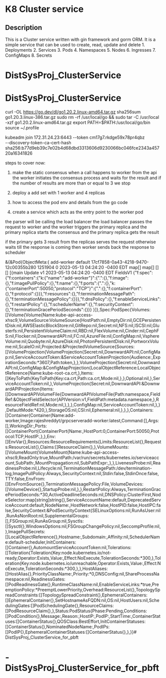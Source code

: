 # K8 Cluster service

## Description

 This is a Cluster service written with gin framework and gorm ORM.
 It is a simple service that can be used to create, read, update and delete 
        1. Deployments
        2. Services
        3. Pods
        4. Namespaces
        5. Nodes
        6. Ingresses
        7. ConfigMaps
        8. Secrets
# DistSysProj_ClusterService
# DistSysProj_ClusterService



<!-- go installation in master commmands -->
curl -OL https://go.dev/dl/go1.20.2.linux-amd64.tar.gz
sha256sum go1.20.3.linux-386.tar.gz
sudo rm -rf /usr/local/go && sudo tar -C /usr/local -xzf go1.20.2.linux-amd64.tar.gz
export PATH=$PATH:/usr/local/go/bin
source ~/.profile


kubeadm join 172.31.24.23:6443 --token cm17g7.rkdge59x78pr4qbz \
        --discovery-token-ca-cert-hash sha256:b77d9eb39c7e02b4d68dbd3313606d9230066bc046fce2343a45720a16341826





steps to cover now:

1. make the static consensus when a call happens to worker 
from the api the worker 
initiates the consensus process and 
waits for the result 
and if the number of results are more than or equal to 3 we stop

2. deploy a add set with 1 worker and 4 replicas
3. how to access the pod env and details from the go code
4. create a service which acts as the entry point to the worker pod

the parser will be calling the load balancer
the load balancer passes the request to worker and the worker triggers 
the primary replica and the primary replica starts the consensus 
and the primary replica gets the result

if the primary gets 3 result from the replicas serves 
the request otherwise 
waits 
till the response is coming
then worker sends back the response to scheduler







&{&Pod{ObjectMeta:{
    add-worker  default  17cf7858-0a43-4218-9470-12c00355b280 1251904 0 2023-05-13 04:24:20 -0400 
    EDT <nil> <nil> map[] map[] [] [] 
    [{main Update v1 2023-05-13 04:24:20 -0400 EDT FieldsV1 {"f:spec":{"f:containers":{"k:{\"name\":\"add-worker\"}":{".":{},"f:image":{},"f:imagePullPolicy":{},"f:name":{},"f:ports":{".":{},"k:{\"containerPort\":50050,\"protocol\":\"TCP\"}":{".":{},"f:containerPort":{},"f:protocol":{}}},"f:resources":{},"f:terminationMessagePath":{},"f:terminationMessagePolicy":{}}},"f:dnsPolicy":{},"f:enableServiceLinks":{},"f:restartPolicy":{},"f:schedulerName":{},"f:securityContext":{},"f:terminationGracePeriodSeconds":{}}} }]},Spec:PodSpec{Volumes:[]Volume{Volume{Name:kube-api-access-xhsc9,VolumeSource:VolumeSource{HostPath:nil,EmptyDir:nil,GCEPersistentDisk:nil,AWSElasticBlockStore:nil,GitRepo:nil,Secret:nil,NFS:nil,ISCSI:nil,Glusterfs:nil,PersistentVolumeClaim:nil,RBD:nil,FlexVolume:nil,Cinder:nil,CephFS:nil,Flocker:nil,DownwardAPI:nil,FC:nil,AzureFile:nil,ConfigMap:nil,VsphereVolume:nil,Quobyte:nil,AzureDisk:nil,PhotonPersistentDisk:nil,PortworxVolume:nil,ScaleIO:nil,Projected:&ProjectedVolumeSource{Sources:[]VolumeProjection{VolumeProjection{Secret:nil,DownwardAPI:nil,ConfigMap:nil,ServiceAccountToken:&ServiceAccountTokenProjection{Audience:,ExpirationSeconds:*3607,Path:token,},},VolumeProjection{Secret:nil,DownwardAPI:nil,ConfigMap:&ConfigMapProjection{LocalObjectReference:LocalObjectReference{Name:kube-root-ca.crt,},Items:[]KeyToPath{KeyToPath{Key:ca.crt,Path:ca.crt,Mode:nil,},},Optional:nil,},ServiceAccountToken:nil,},VolumeProjection{Secret:nil,DownwardAPI:&DownwardAPIProjection{Items:[]DownwardAPIVolumeFile{DownwardAPIVolumeFile{Path:namespace,FieldRef:&ObjectFieldSelector{APIVersion:v1,FieldPath:metadata.namespace,},ResourceFieldRef:nil,Mode:nil,},},},ConfigMap:nil,ServiceAccountToken:nil,},},DefaultMode:*420,},StorageOS:nil,CSI:nil,Ephemeral:nil,},},},Containers:[]Container{Container{Name:add-worker,Image:rajeshreddyt/grpcserveradd-worker:latest,Command:[],Args:[],WorkingDir:,Ports:[]ContainerPort{ContainerPort{Name:,HostPort:0,ContainerPort:50050,Protocol:TCP,HostIP:,},},Env:[]EnvVar{},Resources:ResourceRequirements{Limits:ResourceList{},Requests:ResourceList{},Claims:[]ResourceClaim{},},VolumeMounts:[]VolumeMount{VolumeMount{Name:kube-api-access-xhsc9,ReadOnly:true,MountPath:/var/run/secrets/kubernetes.io/serviceaccount,SubPath:,MountPropagation:nil,SubPathExpr:,},},LivenessProbe:nil,ReadinessProbe:nil,Lifecycle:nil,TerminationMessagePath:/dev/termination-log,ImagePullPolicy:Always,SecurityContext:nil,Stdin:false,StdinOnce:false,TTY:false,EnvFrom:[]EnvFromSource{},TerminationMessagePolicy:File,VolumeDevices:[]VolumeDevice{},StartupProbe:nil,},},RestartPolicy:Always,TerminationGracePeriodSeconds:*30,ActiveDeadlineSeconds:nil,DNSPolicy:ClusterFirst,NodeSelector:map[string]string{},ServiceAccountName:default,DeprecatedServiceAccount:default,NodeName:,HostNetwork:false,HostPID:false,HostIPC:false,SecurityContext:&PodSecurityContext{SELinuxOptions:nil,RunAsUser:nil,RunAsNonRoot:nil,SupplementalGroups:[],FSGroup:nil,RunAsGroup:nil,Sysctls:[]Sysctl{},WindowsOptions:nil,FSGroupChangePolicy:nil,SeccompProfile:nil,},ImagePullSecrets:[]LocalObjectReference{},Hostname:,Subdomain:,Affinity:nil,SchedulerName:default-scheduler,InitContainers:[]Container{},AutomountServiceAccountToken:nil,Tolerations:[]Toleration{Toleration{Key:node.kubernetes.io/not-ready,Operator:Exists,Value:,Effect:NoExecute,TolerationSeconds:*300,},Toleration{Key:node.kubernetes.io/unreachable,Operator:Exists,Value:,Effect:NoExecute,TolerationSeconds:*300,},},HostAliases:[]HostAlias{},PriorityClassName:,Priority:*0,DNSConfig:nil,ShareProcessNamespace:nil,ReadinessGates:[]PodReadinessGate{},RuntimeClassName:nil,EnableServiceLinks:*true,PreemptionPolicy:*PreemptLowerPriority,Overhead:ResourceList{},TopologySpreadConstraints:[]TopologySpreadConstraint{},EphemeralContainers:[]EphemeralContainer{},SetHostnameAsFQDN:nil,OS:nil,HostUsers:nil,SchedulingGates:[]PodSchedulingGate{},ResourceClaims:[]PodResourceClaim{},},Status:PodStatus{Phase:Pending,Conditions:[]PodCondition{},Message:,Reason:,HostIP:,PodIP:,StartTime:<nil>,ContainerStatuses:[]ContainerStatus{},QOSClass:BestEffort,InitContainerStatuses:[]ContainerStatus{},NominatedNodeName:,PodIPs:[]PodIP{},EphemeralContainerStatuses:[]ContainerStatus{},},}}# DistSysProj_ClusterService_for_pbft
# -DistSysProj_ClusterService_for_pbft
